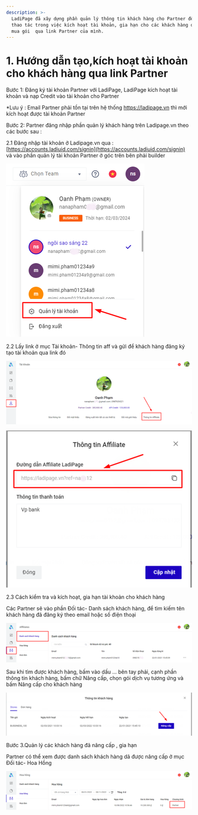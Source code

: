 ```yaml
---
description: >-
  LadiPage đã xây dựng phần quản lý thông tin khách hàng cho Partner để chủ động
  thao tác trong việc kích hoạt tài khoản, gia hạn cho các khách hàng đăng ký
  mua gói  qua link Partner của mình.
---
```


# 1. Hướng dẫn tạo,kích hoạt tài khoản cho khách hàng qua link Partner

Bước 1: Đăng ký tài khoản Partner với LadiPage,  LadiPage kích hoạt tài khoản và nạp Credit vào tài khoản cho Partner

\*Lưu ý : Email Partner phải tồn tại trên hệ thống https://ladipage.vn thì mới kích hoạt được tài khoản Partner

Bước 2: Partner đăng nhập phần quản lý khách hàng trên Ladipage.vn theo các bước sau :

2.1 Đăng nhập tài khoản ở Ladipage.vn  qua :[https://accounts.ladiuid.com/signin](https://accounts.ladiuid.com/signin) và vào phần quản lý tài khoản Partner ở góc trên bên phải builder&#x20;

![](<../.gitbook/assets/image (836).png>)

2.2 Lấy link ở mục Tài khoản- Thông tin aff và gửi để khách hàng đăng ký tạo tài khoản qua link đó&#x20;





![](<../.gitbook/assets/image (541).png>)

![](<../.gitbook/assets/image (934).png>)

2.3 Cách kiểm tra và kích hoạt, gia hạn tài khoản cho khách hàng&#x20;

Các Partner sẽ vào phần Đối tác- Danh sách khách hàng, để tìm kiếm tên khách hàng đã đăng ký theo email hoặc số điện thoại&#x20;

![](<../.gitbook/assets/image (481).png>)

Sau khi tìm được khách hàng, bấm vào dấu ... bên tay phải, cạnh phần thông tin khách hàng, bấm chữ Nâng cấp, chọn gói dịch vụ tương ứng và bấm Nâng cấp cho khách hàng&#x20;

![](<../.gitbook/assets/image (640).png>)

Bước 3.Quản lý các khách hàng đã nâng cấp , gia hạn&#x20;

Partner có thể xem được danh sách khách hàng dã được nâng cấp ở mục Đối tác- Hoa Hồng

![](<../.gitbook/assets/image (931).png>)

